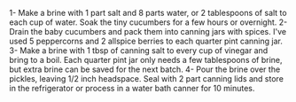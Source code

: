 1-  Make a brine with 1 part salt and 8 parts water, or 2 tablespoons of salt to each cup of water.  Soak the tiny cucumbers for a few hours or overnight.
2-  Drain the baby cucumbers and pack them into canning jars with spices.  I've used 5 peppercorns and 2 allspice berries to each quarter pint canning jar.
3-  Make a brine with 1 tbsp of canning salt to every cup of vinegar and bring to a boil.  Each quarter pint jar only needs a few tablespoons of brine, but extra brine can be saved for the next batch.
4-  Pour the brine over the pickles, leaving 1/2 inch headspace.  Seal with 2 part canning lids and store in the refrigerator or process in a water bath canner for 10 minutes.